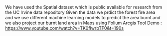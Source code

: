 We have used the Spatial dataset which is public available for research from the UC Irvine data repository
Given the data we prdict the forest fire area and we use different machine learning models to predict the area burnt and we also project our burnt land area in Maps using Folium 
Arcgis Tool Demo : https://www.youtube.com/watch?v=TK0fIwrbTF0&t=190s
